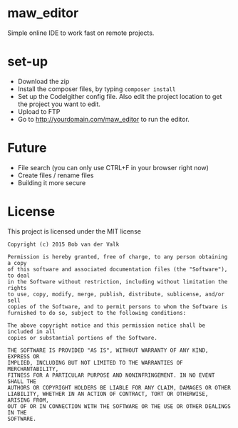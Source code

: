 # maw_editor
Simple online IDE to work fast on remote projects.

# set-up
* Download the zip
* Install the composer files, by typing ```composer install```
* Set up the CodeIgither config file. Also edit the project location to get the project you want to edit.
* Upload to FTP
* Go to http://yourdomain.com/maw_editor to run the editor.
 
# Future
* File search (you can only use CTRL+F in your browser right now)
* Create files / rename files
* Building it more secure

# License
This project is licensed under the MIT license

    Copyright (c) 2015 Bob van der Valk
    
    Permission is hereby granted, free of charge, to any person obtaining a copy
    of this software and associated documentation files (the "Software"), to deal
    in the Software without restriction, including without limitation the rights
    to use, copy, modify, merge, publish, distribute, sublicense, and/or sell
    copies of the Software, and to permit persons to whom the Software is
    furnished to do so, subject to the following conditions:
    
    The above copyright notice and this permission notice shall be included in all
    copies or substantial portions of the Software.
    
    THE SOFTWARE IS PROVIDED "AS IS", WITHOUT WARRANTY OF ANY KIND, EXPRESS OR
    IMPLIED, INCLUDING BUT NOT LIMITED TO THE WARRANTIES OF MERCHANTABILITY,
    FITNESS FOR A PARTICULAR PURPOSE AND NONINFRINGEMENT. IN NO EVENT SHALL THE
    AUTHORS OR COPYRIGHT HOLDERS BE LIABLE FOR ANY CLAIM, DAMAGES OR OTHER
    LIABILITY, WHETHER IN AN ACTION OF CONTRACT, TORT OR OTHERWISE, ARISING FROM,
    OUT OF OR IN CONNECTION WITH THE SOFTWARE OR THE USE OR OTHER DEALINGS IN THE
    SOFTWARE. 
